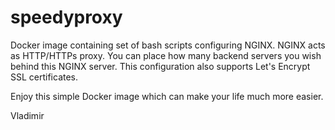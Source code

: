 # speedyproxy

Docker image containing set of bash scripts configuring NGINX. NGINX acts as HTTP/HTTPs proxy. You can place how many backend servers you wish behind this NGINX server.
This configuration also supports Let's Encrypt SSL certificates.

Enjoy this simple Docker image which can make your life much more easier.

Vladimir
